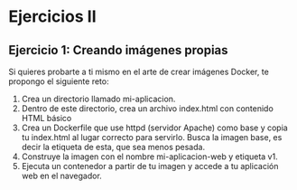 # Ejercicios II

## Ejercicio 1: Creando imágenes propias
Si quieres probarte a ti mismo en el arte de crear imágenes Docker, te propongo el siguiente reto:

1. Crea un directorio llamado mi-aplicacion.
2. Dentro de este directorio, crea un archivo index.html con contenido HTML básico
3. Crea un Dockerfile que use httpd (servidor Apache) como base y copia tu index.html al lugar correcto para servirlo. Busca la imagen base, es decir la etiqueta de esta, que sea menos pesada.
4. Construye la imagen con el nombre mi-aplicacion-web y etiqueta v1.
5. Ejecuta un contenedor a partir de tu imagen y accede a tu aplicación web en el navegador.
